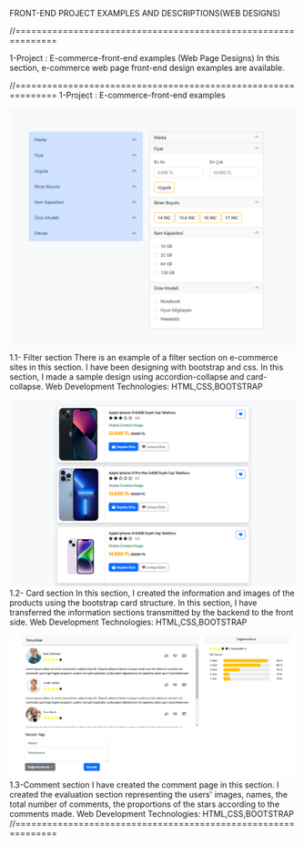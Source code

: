 FRONT-END PROJECT EXAMPLES AND DESCRIPTIONS(WEB DESIGNS)

//==============================================================

1-Project : E-commerce-front-end examples (Web Page Designs)
    In this section, e-commerce web page front-end design examples are available.

//==============================================================
1-Project : E-commerce-front-end examples

![Filter Web Page Image](ApplicationImages/FilterPage.png)
1.1- Filter section
    There is an example of a filter section on e-commerce sites in this section. I have been designing with bootstrap and css. In this section, I made a sample design using accordion-collapse and card-collapse.
    Web Development Technologies: HTML,CSS,BOOTSTRAP

![Card Web Page Image](ApplicationImages/CardPage.png)
1.2- Card section
    In this section, I created the information and images of the products using the bootstrap card structure. In this section, I have transferred the information sections transmitted by the backend to the front side.
    Web Development Technologies: HTML,CSS,BOOTSTRAP

![Commment Web Page Image](ApplicationImages/CommentPage.png)
1.3-Comment section
    I have created the comment page in this section. I created the evaluation section representing the users' images, names, the total number of comments, the proportions of the stars according to the comments made.
    Web Development Technologies: HTML,CSS,BOOTSTRAP
//==============================================================